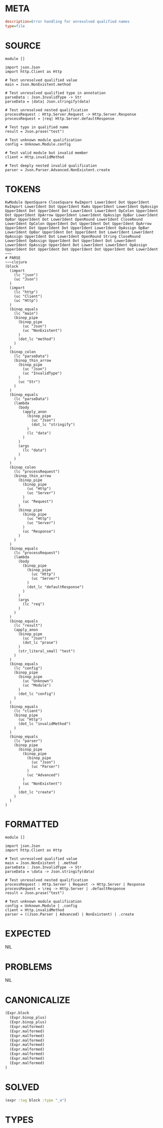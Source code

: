 # META
~~~ini
description=Error handling for unresolved qualified names
type=file
~~~
# SOURCE
~~~roc
module []

import json.Json
import http.Client as Http

# Test unresolved qualified value
main = Json.NonExistent.method

# Test unresolved qualified type in annotation
parseData : Json.InvalidType -> Str
parseData = |data| Json.stringify(data)

# Test unresolved nested qualification
processRequest : Http.Server.Request -> Http.Server.Response
processRequest = |req| Http.Server.defaultResponse

# Test typo in qualified name
result = Json.prase("test")

# Test unknown module qualification
config = Unknown.Module.config

# Test valid module but invalid member
client = Http.invalidMethod

# Test deeply nested invalid qualification
parser = Json.Parser.Advanced.NonExistent.create
~~~
# TOKENS
~~~text
KwModule OpenSquare CloseSquare KwImport LowerIdent Dot UpperIdent KwImport LowerIdent Dot UpperIdent KwAs UpperIdent LowerIdent OpAssign UpperIdent Dot UpperIdent Dot LowerIdent LowerIdent OpColon UpperIdent Dot UpperIdent OpArrow UpperIdent LowerIdent OpAssign OpBar LowerIdent OpBar UpperIdent Dot LowerIdent OpenRound LowerIdent CloseRound LowerIdent OpColon UpperIdent Dot UpperIdent Dot UpperIdent OpArrow UpperIdent Dot UpperIdent Dot UpperIdent LowerIdent OpAssign OpBar LowerIdent OpBar UpperIdent Dot UpperIdent Dot LowerIdent LowerIdent OpAssign UpperIdent Dot LowerIdent OpenRound String CloseRound LowerIdent OpAssign UpperIdent Dot UpperIdent Dot LowerIdent LowerIdent OpAssign UpperIdent Dot LowerIdent LowerIdent OpAssign UpperIdent Dot UpperIdent Dot UpperIdent Dot UpperIdent Dot LowerIdent ~~~
# PARSE
~~~clojure
(block
  (import
    (lc "json")
    (uc "Json")
  )
  (import
    (lc "http")
    (uc "Client")
    (uc "Http")
  )
  (binop_equals
    (lc "main")
    (binop_pipe
      (binop_pipe
        (uc "Json")
        (uc "NonExistent")
      )
      (dot_lc "method")
    )
  )
  (binop_colon
    (lc "parseData")
    (binop_thin_arrow
      (binop_pipe
        (uc "Json")
        (uc "InvalidType")
      )
      (uc "Str")
    )
  )
  (binop_equals
    (lc "parseData")
    (lambda
      (body
        (apply_anon
          (binop_pipe
            (uc "Json")
            (dot_lc "stringify")
          )
          (lc "data")
        )
      )
      (args
        (lc "data")
      )
    )
  )
  (binop_colon
    (lc "processRequest")
    (binop_thin_arrow
      (binop_pipe
        (binop_pipe
          (uc "Http")
          (uc "Server")
        )
        (uc "Request")
      )
      (binop_pipe
        (binop_pipe
          (uc "Http")
          (uc "Server")
        )
        (uc "Response")
      )
    )
  )
  (binop_equals
    (lc "processRequest")
    (lambda
      (body
        (binop_pipe
          (binop_pipe
            (uc "Http")
            (uc "Server")
          )
          (dot_lc "defaultResponse")
        )
      )
      (args
        (lc "req")
      )
    )
  )
  (binop_equals
    (lc "result")
    (apply_anon
      (binop_pipe
        (uc "Json")
        (dot_lc "prase")
      )
      (str_literal_small "test")
    )
  )
  (binop_equals
    (lc "config")
    (binop_pipe
      (binop_pipe
        (uc "Unknown")
        (uc "Module")
      )
      (dot_lc "config")
    )
  )
  (binop_equals
    (lc "client")
    (binop_pipe
      (uc "Http")
      (dot_lc "invalidMethod")
    )
  )
  (binop_equals
    (lc "parser")
    (binop_pipe
      (binop_pipe
        (binop_pipe
          (binop_pipe
            (uc "Json")
            (uc "Parser")
          )
          (uc "Advanced")
        )
        (uc "NonExistent")
      )
      (dot_lc "create")
    )
  )
)
~~~
# FORMATTED
~~~roc
module []

import json.Json
import http.Client as Http

# Test unresolved qualified value
main = Json.NonExistent | .method
parseData : Json.InvalidType -> Str
parseData = \data -> Json.stringify(data)

# Test unresolved nested qualification
processRequest : Http.Server | Request -> Http.Server | Response
processRequest = \req -> Http.Server | .defaultResponse
result = Json.prase("test")

# Test unknown module qualification
config = Unknown.Module | .config
client = Http.invalidMethod
parser = ((Json.Parser | Advanced) | NonExistent) | .create
~~~
# EXPECTED
NIL
# PROBLEMS
NIL
# CANONICALIZE
~~~clojure
(Expr.block
  (Expr.binop_plus)
  (Expr.binop_plus)
  (Expr.malformed)
  (Expr.malformed)
  (Expr.malformed)
  (Expr.malformed)
  (Expr.malformed)
  (Expr.malformed)
  (Expr.malformed)
  (Expr.malformed)
  (Expr.malformed)
)
~~~
# SOLVED
~~~clojure
(expr :tag block :type "_a")
~~~
# TYPES
~~~roc
~~~
